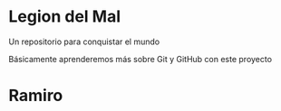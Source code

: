 # Legion del Mal
Un repositorio para conquistar el mundo

Básicamente aprenderemos más sobre Git y GitHub con este proyecto


# Ramiro
